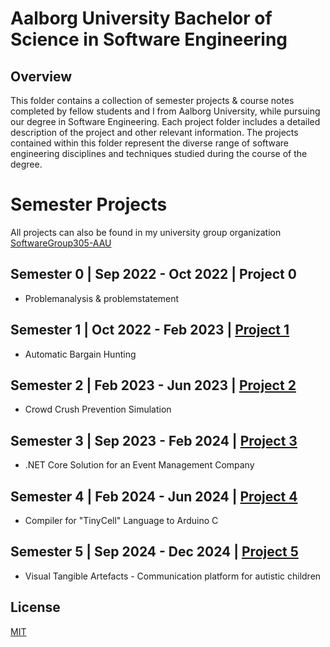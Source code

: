 # Aalborg University Bachelor of Science in Software Engineering

## Overview
This folder contains a collection of semester projects & course notes completed by fellow students and I from Aalborg University, while pursuing our degree in Software Engineering. Each project folder includes a detailed description of the project and other relevant information. The projects contained within this folder represent the diverse range of software engineering disciplines and techniques studied during the course of the degree.

# Semester Projects

All projects can also be found in my university group organization [SoftwareGroup305-AAU](https://github.com/SoftwareGroup305-AAU)

## Semester 0 | Sep 2022 - Oct 2022 | Project 0

- Problemanalysis & problemstatement

## Semester 1 | Oct 2022 - Feb 2023 | [Project 1](https://github.com/Emilprivate/Esd.EDU/tree/main/AAU-BSc-Software/Project-P1)

- Automatic Bargain Hunting

## Semester 2 | Feb 2023 - Jun 2023 | [Project 2](https://github.com/Emilprivate/Esd.EDU/tree/main/AAU-BSc-Software/Project-P2)

- Crowd Crush Prevention Simulation

## Semester 3 | Sep 2023 - Feb 2024 | [Project 3](https://github.com/Emilprivate/Esd.EDU/tree/main/AAU-BSc-Software/Project-P3)

- .NET Core Solution for an Event Management Company

## Semester 4 | Feb 2024 - Jun 2024 | [Project 4](https://github.com/Emilprivate/Esd.EDU/tree/main/AAU-BSc-Software/Project-P4)
- Compiler for "TinyCell" Language to Arduino C

## Semester 5 | Sep 2024 - Dec 2024 | [Project 5](https://github.com/Emilprivate/Esd.EDU/tree/main/AAU-BSc-Software/Project-P4)
- Visual Tangible Artefacts - Communication platform for autistic children

## License

[MIT](https://choosealicense.com/licenses/mit/)
